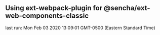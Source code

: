 ## Using ext-webpack-plugin for @sencha/ext-web-components-classic

last run: Mon Feb 03 2020 13:09:01 GMT-0500 (Eastern Standard Time)
